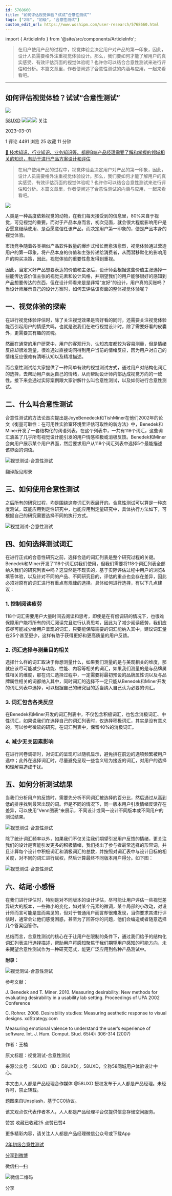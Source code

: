 ```yaml
---
id: 5768660
title: "如何评估视觉体验？试试“合意性测试”"
tags: ["2年", "初级", "合意性测试"]
custom_edit_url: https://www.woshipm.com/user-research/5768660.html
---
```

import { ArticleInfo } from '@site/src/components/ArticleInfo';

<ArticleInfo
    author="58UXD"
    authorLink="https://www.woshipm.com/u/237551"
    published="2023-03-01"
    views={4491}
    comments={1}
    collects={25}
/>

> 在用户使用产品的过程中，视觉体验会决定用户对产品的第一印象，因此，设计人员需要格外注重视觉体验设计。那么，我们要如何才能了解用户的真实感受、有效评估页面的视觉体验呢？也许你可以结合合意性测试来进行评估和分析。本篇文章里，作者便阐述了合意性测试的内涵与应用，一起来看看吧。

---

## 如何评估视觉体验？试试“合意性测试”

[![](https://image.woshipm.com/wp-files/2022/07/vFnMPbWaiv3s1inAUJ4g.jpeg!/both/72x72)](https://www.woshipm.com/u/237551)

[58UXD](https://www.woshipm.com/u/237551) ![](https://static.woshipm.com/tag/1122_1@2x.png)![](https://static.woshipm.com/tag/2104_1@2x.png)![](https://static.woshipm.com/tag/2403_1@2x.png) 关注

2023-03-01

1 评论 4491 浏览 25 收藏 11 分钟

[🔗 技术知识、行业知识、业务知识等，都是B端产品经理需要了解和掌握的领域相关的知识，有助于进行产品方案设计和评估](https://ke.qidianla.com/courses/bcpm)

> 在用户使用产品的过程中，视觉体验会决定用户对产品的第一印象，因此，设计人员需要格外注重视觉体验设计。那么，我们要如何才能了解用户的真实感受、有效评估页面的视觉体验呢？也许你可以结合合意性测试来进行评估和分析。本篇文章里，作者便阐述了合意性测试的内涵与应用，一起来看看吧。

![](https://image.woshipm.com/wp-files/2023/03/1hgbHS8agjq8v6loFQFt.jpg)

人类是一种高度依赖视觉的动物，在我们每天接受到的信息里，80%来自于视觉，可见视觉的重要。而对于产品本身而言，初次见面，就会很大程度影响用户是否愿意继续使用、是否愿意信任该产品，而决定用户第一印象的，便是产品本身的视觉体验。

市场竞争随着各类相似产品软件数量的爆炸式增长而愈演愈烈，视觉体验通过营造用户的第一印象，将产品本身的价值和主张传递给消费者，从而潜移默化的影响用户的购买决策，因此，视觉体验的重要性愈发得到重视。

因此，当定义好产品想要表达的价值和主张后，设计师会根据这些价值主张选择一些能传达该价值主张的视觉元素和设计风格，并期望我们的用户能够很好的感知到产品想要传达的东西，但在设计师看来是是非常“友好”的设计，用户真的买账吗？当设计师展示自己的设计方案时，如何去评估该页面的整体视觉体验呢？

## 一、视觉体验的探索

在进行视觉体验评估时，除了关注视觉效果是否好看的同时，还需要关注视觉体验能否引起用户的情感共鸣，也就是说我们在进行视觉设计时，除了需要好看的皮囊外，更需要其有趣的灵魂。

然而在通常的用户研究中，用户的客观行为、认知态度都较为容易测量，但是情绪反应却很难测量，很难通过直接询问得到用户当前的情绪反应，因为用户对自己的情绪反应很难有清晰认知以及精准描述。

而合意性测试给大家提供了一种简单有效的视觉测试方式，通过用户对结构化词汇的选择，去帮助用户表达自己的情绪，从而帮助设计师内部达成视觉方向的一致性。接下来会通过实际案例跟大家讲解什么叫合意性测试，以及如何进行合意性测试。

## 二、什么叫合意性测试

合意性测试的方法论首次提出是JoyeBenedeck和TishMiner在他们2002年的论文《衡量可取性：在可用性实验室环境里评估可取性的新方法》中，Benedek和Miner开发了一套结构化的词语列表，在这个列表中，一共有118个词汇，这些词汇涵盖了几乎所有视觉设计能引发的用户情感积极或消极反馈。Benedek和Miner会向用户展示某个用户界面，然后要求用户从118个词汇列表中选择5个最能描述该界面的词语。

![视觉测试-合意性测试](https://image.woshipm.com/wp-files/2023/03/2FSvsrpmuViBNfsHKI3W.png)

翻译版见附录

## 三、如何使用合意性测试

之后所有的研究过程，均是围绕这套词汇列表展开的。合意性测试可以算是一种态度测试，既能应用到定性研究中，也能应用到定量研究中，具体执行方法如下，可根据自己的研究需要选择不同的执行方式。

![视觉测试-合意性测试](https://image.woshipm.com/wp-files/2023/03/HLnzM1OUMQZzp5XYNXlf.jpg)

## 四、如何选择测试词汇

在进行正式的合意性研究之前，选择合适的词汇列表是整个研究过程的关键。Benedek和Miner开发了118个词汇供我们使用，但我们需要将118个词汇列表全部纳入我们的研究列表中吗？这显然是不现实的，基于实际评估过程中用户的浏览&填答体验，以及针对不同的产品、不同研究目的，评估的重点也会存在差异，因此必须对原有的词汇进行有重点有规律的选择。具体如何进行选择，有以下几点建议：

### 1\. 控制阅读疲劳

118个词汇需要用户大量时间去阅读和思考，即使是在有偿调研的情况下，也很难保障用户能将所有的词汇阅读完且进行认真思考，因此为了减少阅读疲劳，我们应该尽可能减少给用户呈现的词汇，只要能保障需要的词汇能纳入其中，建议词汇量在25个甚至更少，这样有助于获得更好和更高质量的用户反馈。

### 2\. 词汇选择与测量目的相关

选择什么样的词汇取决于你想测量什么，如果我们测量的是与美观相关的维度，那就应该尽可能减少与功能、性能、内容等相关的词汇，如果我们测量的是与品牌属性相关的维度，那在词汇选择过程中，一定需要将最初预设的品牌属性词以及与品牌属性相关的词都纳入其中，同时词汇的选择不一定只能从Benedek和Miner开发的词汇列表中选择，可以根据自己的研究目的适当纳入自己认为必要的词汇。

### 3\. 词汇包含各类反应

在Benedek和Miner开发的词汇列表中，不仅包含积极词汇，也包含消极词汇、中性词汇，如果说我们在选择自己的词汇列表时，仅选择积极词汇，其实是没有意义的，可以参考微软的研究，在词汇列表中，保留40%的消极词汇。

### 4\. 减少无关因素影响

在进行问卷调研时，对词汇的呈现可以随机显示，避免排在前边的选项频繁被用户选中；此外在选择词汇时，尽量避免呈现一些含义较为接近的词汇，对用户的选择和理解易造成干扰。

## 五、如何分析测试结果

当我们分析用户的反馈时，需要先分析不同词汇被选择的百分比，然后通过从高到低的排序找到最常出现的词。但是不同的情况下，同一版本用户引发情绪反馈存在差异，可以使用”Venn图表“来展示，不同设计或同一设计不同版本或不同用户的测试结果。

![视觉测试-合意性测试](https://image.woshipm.com/wp-files/2023/03/OuBZUqKH5YZgGf49mGov.png)

除了统计词汇频率以外，如果我们不仅关注我们期望引发用户反馈的情绪，更关注我们的设计是否能引发更多的积极情绪，我们找出了参与者最常选择的形容词，并且计算每个设计中积极词汇和消极词汇的总数，并按照对词汇表中与设计目标的相关度，对不同的词汇进行赋权，然后计算最终不同版本用户得分。如下图：

![视觉测试-合意性测试](https://image.woshipm.com/wp-files/2023/03/FffnhPMKqlCC3WJv8lUV.png)

## 六、结尾·小感悟

在我们进行评估时，特别是对不同版本的设计评估，尽可能让用户评估一些视觉差异较大的版本，一些微小的变化，如对某个元素的微调，某个局部的小改动，对设计师而言可能是显而易见的，但对于普通用户而言却很难发现，当你要求其进行评估时，通常会让他们感觉困惑，甚至为了回答你的问题，他们会编造或者随意选择几个答案回答你。

总结而言，合意性测试的核心在于让用户在限制的条件下，通过我们给予的结构化词汇列表进行选择描述，帮助用户将感知聚焦于我们期望用户感知的可能方向，未来期望合意性测试作为一种研究范式，能更广泛应用到各种产品测试中。

**附录：**

![视觉测试-合意性测试](https://image.woshipm.com/wp-files/2023/03/1R67zoev1yYz93R7toNq.png)

参考文献：

J. Benedek and T. Miner. 2010. Measuring desirability: New methods for evaluating desirability in a usability lab setting. Proceedings of UPA 2002 Conference

C. Rohrer. 2008. Desirability studies: Measuring aesthetic response to visual designs. xdStrategy.com

Measuring emotional valence to understand the user’s experience of software. Int. J. Hum. Comput. Stud. 65(4): 306-314 (2007)

作者：王楠

原文标题：视觉测试-合意性测试

来源公众号：58UXD（ID：i58UXD），58UXD，全称58同城用户体验设计中心。

本文由人人都是产品经理合作媒体 @58UXD 授权发布于人人都是产品经理。未经许可，禁止转载。

题图来自Unsplash，基于CC0协议。

该文观点仅代表作者本人，人人都是产品经理平台仅提供信息存储空间服务。

赞赏 收藏已收藏25 点赞已赞4

更多精彩内容，请关注人人都是产品经理微信公众号或下载App

[2年](https://www.woshipm.com/tag/2%e5%b9%b4)[初级](https://www.woshipm.com/tag/%e5%88%9d%e7%ba%a7)[合意性测试](https://www.woshipm.com/tag/%e5%90%88%e6%84%8f%e6%80%a7%e6%b5%8b%e8%af%95)

[分享到微博](https://service.weibo.com/share/share.php?appkey=2775287854&title=如何评估视觉体验？试试“合意性测试”&url=https://www.woshipm.com/user-research/5768660.html&pic=https://image.woshipm.com/wp-files/2023/03/1hgbHS8agjq8v6loFQFt.jpg)

微信扫一扫

![微信二维码](https://api.pwmqr.com/qrcode/create/?url=https://www.woshipm.com/user-research/5768660.html)

分享